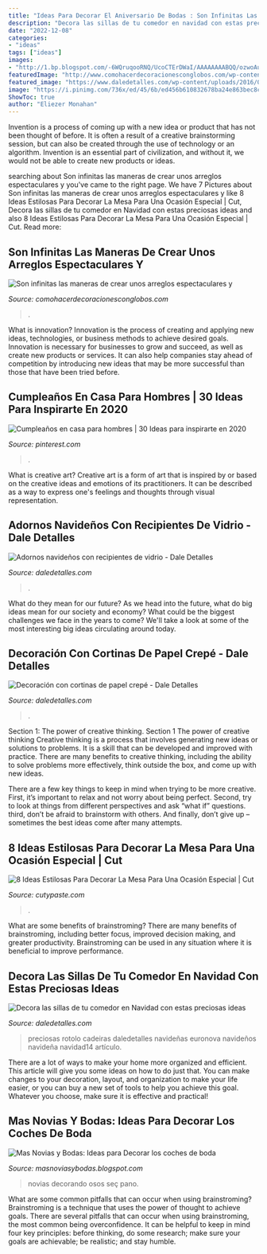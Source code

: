 ```yaml
---
title: "Ideas Para Decorar El Aniversario De Bodas : Son Infinitas Las Maneras De Crear Unos Arreglos Espectaculares Y"
description: "Decora las sillas de tu comedor en navidad con estas preciosas ideas"
date: "2022-12-08"
categories:
- "ideas"
tags: ["ideas"]
images:
- "http://1.bp.blogspot.com/-6WQruqooRNQ/UcoCTErDWaI/AAAAAAAABQQ/ozwoAuXksPQ/s1600/Ideas+para+Decorar+los+coches+de+boda+12.jpg"
featuredImage: "http://www.comohacerdecoracionesconglobos.com/wp-content/uploads/2017/05/globos-metalicos-para-fiestas-de-15-años-2.jpg"
featured_image: "https://www.daledetalles.com/wp-content/uploads/2016/09/decoracion-navideña-con-recipientes-de-vidrio4.jpg"
image: "https://i.pinimg.com/736x/ed/45/6b/ed456b610832678ba24e863bec8cacb1.jpg"
ShowToc: true
author: "Eliezer Monahan"
---
```



Invention is a process of coming up with a new idea or product that has not been thought of before. It is often a result of a creative brainstorming session, but can also be created through the use of technology or an algorithm. Invention is an essential part of civilization, and without it, we would not be able to create new products or ideas.

	

		
searching about Son infinitas las maneras de crear unos arreglos espectaculares y you've came to the right page. We have 7 Pictures about Son infinitas las maneras de crear unos arreglos espectaculares y like 8 Ideas Estilosas Para Decorar La Mesa Para Una Ocasión Especial | Cut, Decora las sillas de tu comedor en Navidad con estas preciosas ideas and also 8 Ideas Estilosas Para Decorar La Mesa Para Una Ocasión Especial | Cut. Read more:
		
    
## Son Infinitas Las Maneras De Crear Unos Arreglos Espectaculares Y

<img loading=lazy src="http://www.comohacerdecoracionesconglobos.com/wp-content/uploads/2017/05/globos-metalicos-para-fiestas-de-15-años-2.jpg" onerror="this.onerror=null;this.src='https://tse1.mm.bing.net/th?id=OIP.t8Atl7UkYmyaYn2BFRZfmQHaE8&amp;pid=15.1';" alt="Son infinitas las maneras de crear unos arreglos espectaculares y">

_Source: comohacerdecoracionesconglobos.com_

>. 

	

What is innovation?
Innovation is the process of creating and applying new ideas, technologies, or business methods to achieve desired goals. Innovation is necessary for businesses to grow and succeed, as well as create new products or services. It can also help companies stay ahead of competition by introducing new ideas that may be more successful than those that have been tried before.

    
## Cumpleaños En Casa Para Hombres | 30 Ideas Para Inspirarte En 2020

<img loading=lazy src="https://i.pinimg.com/736x/ed/45/6b/ed456b610832678ba24e863bec8cacb1.jpg" onerror="this.onerror=null;this.src='https://tse1.mm.bing.net/th?id=OIP.Dvxlih89X9BmHHdI9g82oAHaJ4&amp;pid=15.1';" alt="Cumpleaños en casa para hombres | 30 Ideas para inspirarte en 2020">

_Source: pinterest.com_

>. 

	

What is creative art?
Creative art is a form of art that is inspired by or based on the creative ideas and emotions of its practitioners. It can be described as a way to express one's feelings and thoughts through visual representation.

    
## Adornos Navideños Con Recipientes De Vidrio - Dale Detalles

<img loading=lazy src="https://www.daledetalles.com/wp-content/uploads/2016/09/decoracion-navideña-con-recipientes-de-vidrio4.jpg" onerror="this.onerror=null;this.src='https://tse1.mm.bing.net/th?id=OIP.AaSwErQiGzt4hOy1-6KTeQHaJ4&amp;pid=15.1';" alt="Adornos navideños con recipientes de vidrio - Dale Detalles">

_Source: daledetalles.com_

>. 

	

What do they mean for our future?
As we head into the future, what do big ideas mean for our society and economy? What could be the biggest challenges we face in the years to come? We'll take a look at some of the most interesting big ideas circulating around today.

    
## Decoración Con Cortinas De Papel Crepé - Dale Detalles

<img loading=lazy src="https://i0.wp.com/www.daledetalles.com/wp-content/uploads/2016/08/decoracion-con-papel-creppe9.jpg?resize=564%2C752" onerror="this.onerror=null;this.src='https://tse3.mm.bing.net/th?id=OIP.picpXl-tqYDqsAutuWGWxQHaJ4&amp;pid=15.1';" alt="Decoración con cortinas de papel crepé - Dale Detalles">

_Source: daledetalles.com_

>. 

	

Section 1: The power of creative thinking.
Section 1 The power of creative thinking
Creative thinking is a process that involves generating new ideas or solutions to problems. It is a skill that can be developed and improved with practice. There are many benefits to creative thinking, including the ability to solve problems more effectively, think outside the box, and come up with new ideas.

There are a few key things to keep in mind when trying to be more creative. First, it’s important to relax and not worry about being perfect. Second, try to look at things from different perspectives and ask “what if” questions. third, don’t be afraid to brainstorm with others. And finally, don’t give up – sometimes the best ideas come after many attempts.

    
## 8 Ideas Estilosas Para Decorar La Mesa Para Una Ocasión Especial | Cut

<img loading=lazy src="http://www.cutypaste.com/wp-content/uploads/2016/11/aHR0cHMlM0ElMkYlMkZzMy5hbWF6b25hd3MuY29tJTJGYmxvZ2xvdmluLXVzZXItaW1hZ2VzLXByb2QlMkZuYXRpdmUtcG9zdC1pbWctMS00MzM1LTU4MjkxYmM5YzFiMWY.jpg" onerror="this.onerror=null;this.src='https://tse1.mm.bing.net/th?id=OIP.gHeSpxmb6EJrShmcT-pTbwHaKG&amp;pid=15.1';" alt="8 Ideas Estilosas Para Decorar La Mesa Para Una Ocasión Especial | Cut">

_Source: cutypaste.com_

>. 

	

What are some benefits of brainstroming?
There are many benefits of brainstroming, including better focus, improved decision making, and greater productivity. Brainstroming can be used in any situation where it is beneficial to improve performance.

    
## Decora Las Sillas De Tu Comedor En Navidad Con Estas Preciosas Ideas

<img loading=lazy src="https://i0.wp.com/www.daledetalles.com/wp-content/uploads/2016/09/sillas-decoradas-para-navidad14.jpg" onerror="this.onerror=null;this.src='https://tse1.mm.bing.net/th?id=OIP.3ng91LcADnhHvqBDZoYi9wHaKW&amp;pid=15.1';" alt="Decora las sillas de tu comedor en Navidad con estas preciosas ideas">

_Source: daledetalles.com_

>preciosas rotolo cadeiras daledetalles navideñas euronova navideños navideña navidad14 artículo. 

	

There are a lot of ways to make your home more organized and efficient. This article will give you some ideas on how to do just that. You can make changes to your decoration, layout, and organization to make your life easier, or you can buy a new set of tools to help you achieve this goal. Whatever you choose, make sure it is effective and practical!

    
## Mas Novias Y Bodas: Ideas Para Decorar Los Coches De Boda

<img loading=lazy src="http://1.bp.blogspot.com/-6WQruqooRNQ/UcoCTErDWaI/AAAAAAAABQQ/ozwoAuXksPQ/s1600/Ideas+para+Decorar+los+coches+de+boda+12.jpg" onerror="this.onerror=null;this.src='https://tse3.mm.bing.net/th?id=OIP.tPAqdvSrUHFJcFG21tkVaQHaFj&amp;pid=15.1';" alt="Mas Novias y Bodas: Ideas para Decorar los coches de boda">

_Source: masnoviasybodas.blogspot.com_

>novias decorando osos seç pano. 

	

What are some common pitfalls that can occur when using brainstroming?
Brainstroming is a technique that uses the power of thought to achieve goals. There are several pitfalls that can occur when using brainstroming, the most common being overconfidence. It can be helpful to keep in mind four key principles: before thinking, do some research; make sure your goals are achievable; be realistic; and stay humble.

